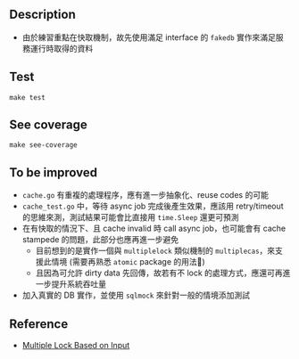 ## Description
- 由於練習重點在快取機制，故先使用滿足 interface 的 `fakedb` 實作來滿足服務運行時取得的資料

## Test
`make test`

## See coverage
`make see-coverage`

## To be improved
- `cache.go` 有重複的處理程序，應有進一步抽象化、reuse codes 的可能
- `cache_test.go` 中，等待 async job 完成後產生效果，應該用 retry/timeout 的思維來測，測試結果可能會比直接用 `time.Sleep` 還更可預測
- 在有快取的情況下、且 cache invalid 時 call async job，也可能會有 cache stampede 的問題，此部分也應再進一步避免
  - 目前想到的是實作一個與 `multiplelock` 類似機制的 `multiplecas`，來支援此情境 (需要再熟悉 `atomic` package 的用法)
  - 且因為可允許 dirty data 先回傳，故若有不 lock 的處理方式，應還可再進一步提升系統吞吐量
- 加入真實的 DB 實作，並使用 `sqlmock` 來針對一般的情境添加測試

## Reference
- [Multiple Lock Based on Input](https://medium.com/@kf99916/multiple-lock-based-on-input-in-golang-74931a3c8230)